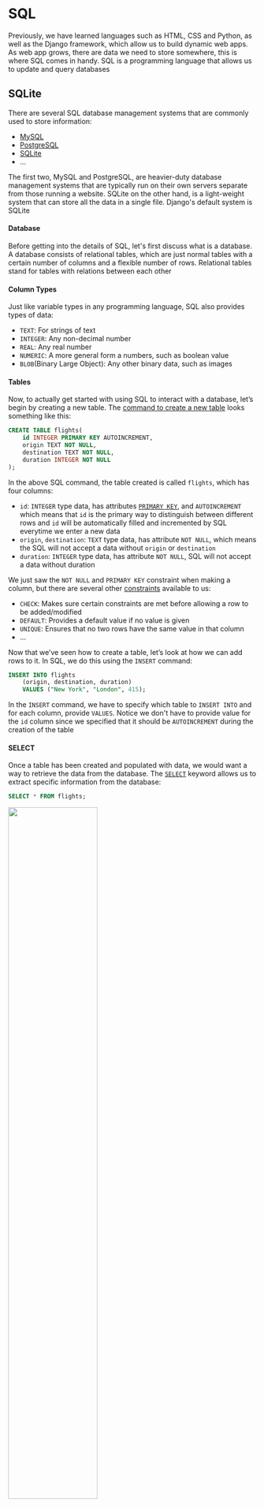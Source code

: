 # SQL

Previously, we have learned languages such as HTML, CSS and Python, as well as the Django framework, which allow us to build dynamic web apps. As web app grows, there are data we need to store somewhere, this is where SQL comes in handy. SQL is a programming language that allows us to update and query databases

## SQLite

There are several SQL database management systems that are commonly used to store information:

- [MySQL](https://www.mysql.com/)
- [PostgreSQL](https://www.postgresql.org/)
- [SQLite](https://www.sqlite.org/index.html)
- ...

The first two, MySQL and PostgreSQL, are heavier-duty database management systems that are typically run on their own servers separate from those running a website. SQLite on the other hand, is a light-weight system that can store all the data in a single file. Django's default system is SQLite

#### Database

Before getting into the details of SQL, let's first discuss what is a database. A database consists of relational tables, which are just normal tables with a certain number of columns and a flexible number of rows. Relational tables stand for tables with relations between each other

#### Column Types

Just like variable types in any programming language, SQL also provides types of data:

- `TEXT`: For strings of text
- `INTEGER`: Any non-decimal number
- `REAL`: Any real number
- `NUMERIC`: A more general form a numbers, such as boolean value
- `BLOB`(Binary Large Object): Any other binary data, such as images

#### Tables

Now, to actually get started with using SQL to interact with a database, let’s begin by creating a new table. The [command to create a new table](https://www.w3schools.com/sql/sql_create_table.asp) looks something like this:

```SQL
CREATE TABLE flights(
    id INTEGER PRIMARY KEY AUTOINCREMENT,
    origin TEXT NOT NULL,
    destination TEXT NOT NULL,
    duration INTEGER NOT NULL
);
```

In the above SQL command, the table created is called `flights`, which has four columns:

- `id`: `INTEGER` type data, has attributes [`PRIMARY KEY`](https://www.w3schools.com/sql/sql_primarykey.ASP), and `AUTOINCREMENT` which means that `id` is the primary way to distinguish between different rows and `id` will be automatically filled and incremented by SQL everytime we enter a new data
- `origin`, `destination`: `TEXT` type data, has attribute `NOT NULL`, which means the SQL will not accept a data without `origin` or `destination`
- `duration`: `INTEGER` type data, has attribute `NOT NULL`, SQL will not accept a data without duration

We just saw the `NOT NULL` and `PRIMARY KEY` constraint when making a column, but there are several other [constraints](https://www.tutorialspoint.com/sqlite/sqlite_constraints.htm) available to us:

- `CHECK`: Makes sure certain constraints are met before allowing a row to be added/modified
- `DEFAULT`: Provides a default value if no value is given
- `UNIQUE`: Ensures that no two rows have the same value in that column
- ...

Now that we’ve seen how to create a table, let’s look at how we can add rows to it. In SQL, we do this using the `INSERT` command:

```SQL
INSERT INTO flights
    (origin, destination, duration)
    VALUES ("New York", "London", 415);
```

In the `INSERT` command, we have to specify which table to `INSERT INTO` and for each column, provide `VALUES`. Notice we don't have to provide value for the `id` column since we specified that it should be `AUTOINCREMENT` during the creation of the table

#### SELECT

Once a table has been created and populated with data, we would want a way to retrieve the data from the database. The [`SELECT`](https://www.w3schools.com/sql/sql_select.asp) keyword allows us to extract specific information from the database:

```SQL
SELECT * FROM flights;
```

<img src="https://user-images.githubusercontent.com/99038613/179120199-d6665ca6-8b8b-4824-a047-68f4849de494.jpg" width=60%>

The `FROM` keyword specifies which table we are retrieving data from. The `*` is a wildcard select which means everything will be selected. Commonly, we don't have to retrieve all the data from the table, maybe just certain columns:

```SQL
SELECT origin, destination FROM flights;
```

<img src="https://user-images.githubusercontent.com/99038613/179120214-d6cbc214-cc39-421f-9bfe-82c24999aec3.jpg" width=60%>

As the table gets larger, we might not want to retrieve all the data from a column, but only a single row of data:

```SQL
SELECT * FROM flights WHERE id = 3;
```

The [`WHERE`](https://www.w3schools.com/sql/sql_where.asp) keyword allows us to specify a condition and the data that satisfies the condition will be selected and in this case, the row with `id = 3` will be selected

<img src="https://user-images.githubusercontent.com/99038613/179120223-210ec8d9-28db-4520-a662-46b73d40ff86.jpg" width=60%>

`WHERE` can also filter by any column, not just by `id`:

```SQL
SELECT * FROM flights WHERE origin = "New York";
```

<img src="https://user-images.githubusercontent.com/99038613/179120229-4baa62e3-a05d-46c6-8a2c-d3fd7e12e822.jpg" width=60%>

#### Working with SQL in the Terminal

Now that we learned that basic SQL commands, let's test them out in the terminal! In order to work with SQLite, first download it from [HERE](https://www.sqlite.org/download.html)(Specifically the sqlite-tools one in Precompiled Binaries). An alternative is to download the [DB Browser](https://sqlitebrowser.org/dl/) which provides a more user-friendly way to use SQL. Don't forget to add to environment after downloading it

After setting up SQLite, in the terminal, use the command `sqlite3 mydb.sql` to create a new database. You will not find the .sql file in your directory, if you would like to see it, use the command `.databases`. Some common SQLite commands are:

- `sqlite3 dbname.sqlite3`: Create new database
- `.quit`: Exit the SQLite command line
- `.databases`: List all databases, show them in directories they are in
- `.tables`: List all tables

The following code is an example of utilizing SQLite from command line:

```SQL
-- "--" is the comment in SQL language

-- Entering into the SQLite Prompt
% sqlite3 flights.sql
SQLite version 3.26.0 2018-12-01 12:34:55
Enter ".help" for usage hints.

-- Creating a new Table
sqlite> CREATE TABLE flights(
   ...>     id INTEGER PRIMARY KEY AUTOINCREMENT,
   ...>     origin TEXT NOT NULL,
   ...>     destination TEXT NOT NULL,
   ...>     duration INTEGER NOT NULL
   ...> );

-- Listing all current tables (Just flights for now)
sqlite> .tables
flights

-- Querying for everything within flights (Which is now empty)
sqlite> SELECT * FROM flights;

-- Adding one flight
sqlite> INSERT INTO flights
   ...>     (origin, destination, duration)
   ...>     VALUES ("New York", "London", 415);

-- Checking for new information, which we can now see
sqlite> SELECT * FROM flights;
1|New York|London|415

-- Adding some more flights
sqlite> INSERT INTO flights (origin, destination, duration) VALUES ("Shanghai", "Paris", 760);
sqlite> INSERT INTO flights (origin, destination, duration) VALUES ("Istanbul", "Tokyo", 700);
sqlite> INSERT INTO flights (origin, destination, duration) VALUES ("New York", "Paris", 435);
sqlite> INSERT INTO flights (origin, destination, duration) VALUES ("Moscow", "Paris", 245);
sqlite> INSERT INTO flights (origin, destination, duration) VALUES ("Lima", "New York", 455);

-- Querying this new information
sqlite> SELECT * FROM flights;
1|New York|London|415
2|Shanghai|Paris|760
3|Istanbul|Tokyo|700
4|New York|Paris|435
5|Moscow|Paris|245
6|Lima|New York|455

-- Changing the settings to make output more readable
sqlite> .mode columns
sqlite> .headers yes

-- Querying all information again
sqlite> SELECT * FROM flights;
id          origin      destination  duration
----------  ----------  -----------  ----------
1           New York    London       415
2           Shanghai    Paris        760
3           Istanbul    Tokyo        700
4           New York    Paris        435
5           Moscow      Paris        245
6           Lima        New York     455

-- Searching for just those flights originating in New York
sqlite> SELECT * FROM flights WHERE origin = "New York";
id          origin      destination  duration
----------  ----------  -----------  ----------
1           New York    London       415
4           New York    Paris        435
```

We can use more than just equality to filtering, for numeric values, we can use greater than or less than:

```SQL
SELECT * FROM flights WHERE duration > 500;
```

<img src="https://user-images.githubusercontent.com/99038613/179120274-3fc97e28-d7ae-40a4-a50c-aebc77242544.jpg" width=60%>

We can use other logics (AND, OR) in SQL commands:

```SQL
SELECT * FROM flights WHERE duration > 500 AND destination = "Paris";
```

<img src="https://user-images.githubusercontent.com/99038613/179120280-d246d3ab-14bf-40cc-aaae-728e1c4adae8.jpg" width=60%>

```SQL
SELECT * FROM flights WHERE duration > 500 OR destination = "Paris";
```

<img src="https://user-images.githubusercontent.com/99038613/179120287-3f1015bc-c396-47ff-8660-4d60ed0e49ae.jpg" width=60%>

Just like in Python, we can use the keyword [`IN`](https://www.w3schools.com/sql/sql_in.asp) to check if a data is one of the several options:

```SQL
SELECT * FROM flights WHERE origin IN ("New York", "Lima");
```

<img src="https://user-images.githubusercontent.com/99038613/179123498-7ae149b0-2203-4f8f-be89-19fb19fd54ea.jpg" width=60%>

We can use regular expressoins to search for data more broadly using the [`LIKE`](https://www.w3schools.com/sql/sql_like.asp) keyword. For example, we can find the data with an "a" in its `origin`:

```SQL
-- "a" can be anywhere in the origin string
SELECT * FROM flights WHERE origin LIKE "%a%";

-- "a" must be the first character in the origin string
SELECT * FROM flights WHERE origin LIKE "a%";

-- "a" must be the ending character in the origin string
SELECT * FROM flights WHERE origin LIKE "%a";
```

The `%` means 0 or more characters

<img src="https://user-images.githubusercontent.com/99038613/179123503-4bebbb69-e0e5-4431-a57e-aa2b3d21280d.jpg" width=60%>

#### Functions

There are also a number of SQL functions we can apply to the results of a query. These can be useful if we don’t need all of the data returned by a query, but just some summary statistics of the data

- [`AVERAGE`](https://www.w3schools.com/sql/sql_count_avg_sum.asp)
- [`COUNT`](https://www.w3schools.com/sql/sql_count_avg_sum.asp)
- [`MAX`](https://www.w3schools.com/sql/sql_min_max.asp)
- [`MIN`](https://www.w3schools.com/sql/sql_min_max.asp)
- [`SUM`](https://www.w3schools.com/sql/sql_count_avg_sum.asp)
- ...

#### UPDATE

We now have the ability to `CREATE` a table, `INSERT` data into a table, and `SELECT` data to retrive them. Now imagine a case where an airline might upgrade their airplane and the duration will thus decrease. In this case, we might want a way to update the data for that airline. We can [`DELETE`](https://www.w3schools.com/sql/sql_delete.asp) that data then `INSERT` an updated one:

```SQL
DELETE FROM flights
WHERE origin = "Shanghai" AND destination = "Paris";
INSERT INTO flights (origin, destination, duration) VALUES ("Shanghai", "Paris", 700);
```

But this is not the best way to do it, in fact, there is an `UPDATE` that just do this work in SQL:

```SQL
UPDATE flights
    SET duration = 700
    WHERE origin = "Shanghai"
    AND destination = "Paris";
```

However, if for instance an airline is canceled permanently, `DELETE` is the one to use. Choose the suitable SQL command to do corresponding work

#### Other Clauses

There are a number of additional clauses we can use to control queries coming back to us:

- [`LIMIT`](https://www.w3schools.com/sql/sql_top.asp): Limits the number of results returned by a query
- [`ORDER BY`](https://www.w3schools.com/sql/sql_orderby.asp): Orders the results based on a specified column
- [`GROUP BY`](https://www.w3schools.com/sql/sql_groupby.asp): Groups results by a specified column
- [`HAVING`](https://www.w3schools.com/sql/sql_having.asp): Allows for additional constraints based on the number of results

#### Joining Tables

So far, we have been working on only one table, instead of the relational tables we mentioned in the beginning about databases. It turns out that many databases in practice are popuated by number of tables tha all relate to each other in some way. In the airlines example, what if we want to add the airport code to the origin and destination? Such as JFK for New York, or PVG for Shanghai. For sure we can add more columns to store the additional information, but that will make the table too large and slow down the performance when quering or storing data. Instead, we can create another `code` table that relates the cities with their airport codes:

<img src="https://user-images.githubusercontent.com/99038613/179130207-ee87618a-f23d-4810-801a-4190f04a01fa.jpg" width=60%>

Now we have the cities with their corresponding codes, we can modify the original `flights` table to store these instead of only cities. The way to do this is by using [Foreign Keys](https://www.w3schools.com/sql/sql_foreignkey.asp) in SQL:

<img src="https://user-images.githubusercontent.com/99038613/179130216-d347ff2e-6755-4b82-8fc5-6338f7da9084.jpg" width=60%>

Notice that the data in the flights table is some numeric numbers instead of `TEXT` data of city names. These numbers themselves are meaningless, but they serve as foreign keys that connects the `flights` table to the `code` table since they are the `id` of the `code` table

In addition to airport codes, airlines might want to store the data about the passengers and what airlines did they book. Therefore, we can create another table, storing the passengers with their booked airline where the `flight_id` is also a foreign key as they are the `id` of `flights` table:

<img src="https://user-images.githubusercontent.com/99038613/179130220-de6d8456-8dd5-4061-bbae-912adb7d5860.jpg" width=60%>

We can do even better, since one passenger could book more than one flights, we can make another `people` table that only contains the information of every person and the passenger table will have a foreign key from `people` and another foreign key from `flights`:

<img src="https://user-images.githubusercontent.com/99038613/179130224-a8bf0422-9baa-471b-8b74-bcd70c1e8e4a.jpg" width=60%>

<img src="https://user-images.githubusercontent.com/99038613/179130227-6357c9f1-b337-473a-ba02-e26f07f6220e.jpg" width=60%>

This creates a "Many to Many" relationship where a passenger could book more than one airline and an airline could have more than one passenger

#### JOIN Query

Although our data are stored more efficiently by now, it seems like it may be harder to query the data since they are spreaded across several tables. SQL makes it convenient by introducing the [`JOIN`](https://www.w3schools.com/sql/sql_join.asp) query where we can combine tables for data retrieval

For example, if we want to find the origin, destination and the first names of the passengers of an airline. Just to demonstrate what the `JOIN` key do, we will use the unoptimized `passengers` table with `flight_id` being one of its columns:

```SQL
SELECT first, origin, destination
FROM ...
```

This part seems familiar since we are querying about the first names of the passengers, origin and destination of an airline. But we run into a problem since `first` is stored in another table, we cannot only specify one table, `flights`, after the `FROM` keyword. Therefore we will use the `JOIN` keyword, and specify which are the foreign keys by using the `ON` keyword:

```SQL
SELECT first, origin, destination
FROM flights JOIN passengers
ON passengers.flight_id = flights.id;
```

The result will be:

```
first         origin    destination
----------  ----------  -----------
Harry        New York     London
Ron          Shanghai     Paris
Hermione     Istanbul     Tokyo
Draco        New York     Paris
Luna          Moscow      Paris
Ginny          Lima      New York
```

We’ve just used something called an [INNER JOIN](https://www.w3schools.com/sql/sql_join_inner.asp), which means we are ignoring rows that have no matches between the tables, but there are other types of joins, including [LEFT JOIN](https://www.w3schools.com/sql/sql_join_left.asp), [RIGHT JOIN](https://www.w3schools.com/sql/sql_join_right.asp), and [FULL OUTER JOIN](https://www.w3schools.com/sql/sql_join_right.asp), which we won’t discuss here in detail

#### Indexing

Indexing is an optimization technique when querying frequently and regarding specific columns. This works as if the index page of a dictionary, which will let us find contents quicker than flipping page by page. For instance, if we know that we will frequently look up passengers by their last names, we can:

```SQL
CREATE INDEX name_index ON passengers (last);
```

#### SQL Vulnerabilities

Now that we know the basics of using SQL to work with data, it's important to know the vulnerabilities associated with using SQL. Start with [SQL Injection](https://www.w3schools.com/sql/sql_injection.asp)

SQL Injection is a malicious attack using the syntax of SQL. For example, nowadays most websites have authentification systems that need users to login to check their personal information. The SQL command to check if username and password are valid is:

```SQL
SELECT * FROM users
WHERE username = username AND password = password;
```

For instance, a user Harry might enter `harrypotter` for username and `12345` for password, then the specific SQL command will be:

```SQL
SELECT * FROM users
WHERE username = "harrypotter" AND password = "12345";
```

If the data exists in the database, then the website will log Harry in. A hacker, on the other hand, might set a username `harrypotter"--` as a username and an arbitrary password which does not exist in the database. The hacker should not be allowed to log onto Harry's account but in fact he will. This is because `--` in SQL syntax is comment, so the SQL command will become:

```SQL
SELECT * FROM users
WHERE username = "harrypotter"--" AND password = "66666";
```

As the code illustrated, the SQL command after `harrypotter` is commented out, so that if there exists a username `harrypotter` in the database, the hacker will be able to log onto that account without knowing the password

To solve this problem, we can use:

- Explicitly specifying characters to make sure SQL treats the input as plain string and not as SQL code
- An abstraction layer on top of SQL which includes its own escape sequence, so we don’t have to write SQL queries ourselves, such as using Django as the abstraction layer

Another main vulnerability when it comes to SQL is known as a [Race Condition](https://searchstorage.techtarget.com/definition/race-condition#:~:text=A%20race%20condition%20is%20an,sequence%20to%20be%20done%20correctly.)

A race condition is a situation that occurs when multiple queries to a database occur simultaneously. When these are not adequately handled, problems can arise in the precise times that databases are updated. For example, let’s say I have $150 in my bank account. A race condition could occur if I log into my bank account on both my phone and my laptop, and attempt to withdraw $100 on each device. If the bank’s software developers did not deal with race conditions correctly, then I may be able to withdraw $200 from an account with only $150 in it. One potential solution for this problem would be locking the database. We could not allow any other interaction with the database until one transaction has been completed. In the bank example, after clicking navigating to the “Make a Withdrawl” page on my computer, the bank might not allow me to navigate to that page on my phone

## Django Models
